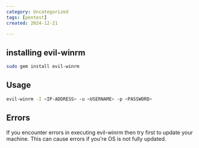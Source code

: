 ```yaml
---
category: Uncategorized
tags: [pentest]
created: 2024-12-21

---
```

## installing evil-winrm
```bash
sudo gem install evil-winrm
```

## Usage
```bash
evil-winrm -I <IP-ADDRESS> -u <USERNAME> -p <PASSWORD>
```

## Errors
If you encounter errors in executing evil-winrm then try first to update your machine. This can cause errors if you're OS is not fully updated.